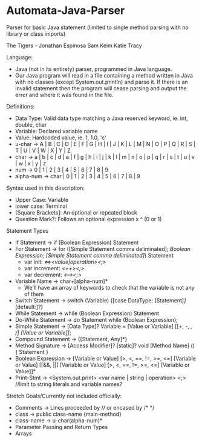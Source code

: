 # Automata-Java-Parser
Parser for basic Java statement (limited to single method parsing with no library or class imports)

The Tigers - 
Jonathan Espinosa
Sam Keim
Katie Tracy

Language:
* Java (not in its entirety) parser, programmed in Java language.
* Our Java program will read in a file containing a method written in Java with no classes (except System.out.println) and parse it.  If there is an invalid statement then the program will cease parsing and output the error and where it was found in the file. 

Definitions:
* Data Type: Valid data type matching a Java reserved keyword, ie. int, double, char
* Variable: Declared variable name
* Value: Hardcoded value, ie. 1, 1.0, 'c'
* u-char -> A | B | C | D | E | F | G | H | I | J | K | L | M | N | O | P | Q | R | S | T | U | V | W | X | Y | Z
* char -> a | b | c | d | e | f | g | h | i | j | k | l | m | n | o | p | q | r | s | t | u | v | w | x | y | z
* num -> 0 | 1 | 2 | 3 | 4 | 5 | 6 | 7 | 8 | 9 
* alpha-num -> char | 0 | 1 | 2 | 3 | 4 | 5 | 6 | 7 | 8 | 9

Syntax used in this description:
* Upper Case: Variable
* lower case: Terminal
* \[Square Brackets\]: An optional or repeated block
* Question Mark?: Follows an optional expression x ^ (0 or 1)

Statement Types
* If Statement -> if (Boolean Expression) Statement
* For Statement -> for ([Simple Statement comma deliminated]*; Boolean Expression; [Simple Statement comma deliminated]*) Statement
  * var init: <var name><=><value|operation><;>
  * var increment: <var name><++><;>
  * var decrement: <var name><--><;>
* Variable Name -> char+[alpha-num]*
  * We'll have an array of keywords to check that the variable is not any of them
* Switch Statement -> switch (Variable) {[case DataType: [Statement]*]* [default:]?}
* While Statement -> while (Boolean Expression) Statement
* Do-While Statement -> do Statement while (Boolean Expression);
* Simple Statement -> [Data Type]? Variable = [Value or Variable] [[+, -, *, /] [Value or Variable]]*;
* Compound Statement -> {[Statement, Any]*}
* Method Signature -> [Access Modifier]? [static]? void [Method Name] () { Statement }
* Boolean Expression -> [Variable or Value] [>, <, ==, !=, >=, <=] [Variable or Value] [[&&, ||] [Variable or Value] [>, <, ==, !=, >=, <=] [Variable or Value]]*
* Print-Stmt -> <System.out.print><left paren> <var name | string | operation> <right paren><;> //limit to string literals and variable names?

Stretch Goals/Currently not included officially: 
* Comments -> Lines proceeded by // or encased by /* */
* class -> public class-name {main-method}
* class-name -> u-char(alpha-num)*
* Parameter Passing and Return Types 
* Arrays
